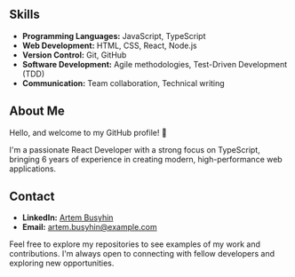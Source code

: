<!--
**BusyginArtem/BusyginArtem** is a ✨ _special_ ✨ repository because its `README.md` (this file) appears on your GitHub profile.

Here are some ideas to get you started:

- 🔭 I’m currently working on ...
- 🌱 I’m currently learning ...
- 👯 I’m looking to collaborate on ...
- 🤔 I’m looking for help with ...
- 💬 Ask me about ...
- 📫 How to reach me: ...
- 😄 Pronouns: ...
- ⚡ Fun fact: ...
-->

## Skills

- **Programming Languages:** JavaScript, TypeScript
- **Web Development:** HTML, CSS, React, Node.js
- **Version Control:** Git, GitHub
- **Software Development:** Agile methodologies, Test-Driven Development (TDD)
- **Communication:** Team collaboration, Technical writing

## About Me

Hello, and welcome to my GitHub profile! 👋

I'm a passionate React Developer with a strong focus on TypeScript, bringing 6 years of experience in creating modern, high-performance web applications.  

## Contact

- **LinkedIn:** [Artem Busyhin](https://www.linkedin.com/in/artem-busyhin-developer/)
- **Email:** artem.busyhin@example.com

Feel free to explore my repositories to see examples of my work and contributions. I'm always open to connecting with fellow developers and exploring new opportunities.

